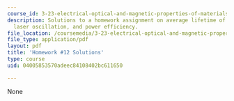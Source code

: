 ```yaml
---
course_id: 3-23-electrical-optical-and-magnetic-properties-of-materials-fall-2007
description: Solutions to a homework assignment on average lifetime of excited carriers,
  laser oscillation, and power efficiency.
file_location: /coursemedia/3-23-electrical-optical-and-magnetic-properties-of-materials-fall-2007/04005853570adeec84108402bc611650_sol12.pdf
file_type: application/pdf
layout: pdf
title: 'Homework #12 Solutions'
type: course
uid: 04005853570adeec84108402bc611650

---
```

None